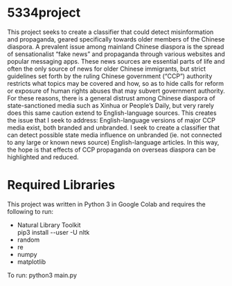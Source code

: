 # 5334project
This project seeks to create a classifier that could detect misinformation and propaganda, geared specifically towards older members of the Chinese diaspora. A prevalent issue among mainland Chinese diaspora is the spread of sensationalist “fake news” and propaganda through various websites and popular messaging apps. These news sources are essential parts of life and often the only source of news for older Chinese immigrants, but strict guidelines set forth by the ruling Chinese government (“CCP”) authority restricts what topics may be covered and how, so as to hide calls for reform or exposure of human rights abuses that may subvert government authority. For these reasons, there is a general distrust among Chinese diaspora of state-sanctioned media such as Xinhua or People’s Daily, but very rarely does this same caution extend to English-language sources. This creates the issue that I seek to address: English-language versions of major CCP media exist, both branded and unbranded. I seek to create a classifier that can detect possible state media influence on unbranded (ie. not connected to any large or known news source) English-language articles. In this way, the hope is that effects of CCP propaganda on overseas diaspora can be highlighted and reduced.

# Required Libraries
This project was written in Python 3 in Google Colab and requires the following to run:

- Natural Library Toolkit<br>pip3 install --user -U nltk
- random
- re
- numpy
- matplotlib

To run: python3 main.py
